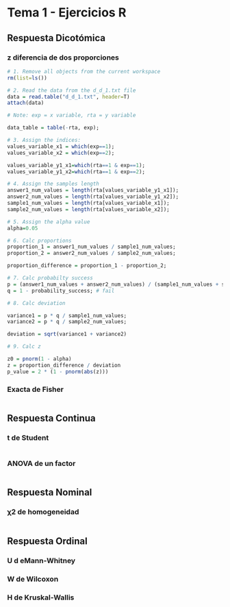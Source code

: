# Tema 1 - Ejercicios R

## Respuesta Dicotómica

### z diferencia de dos proporciones

```r
# 1. Remove all objects from the current workspace
rm(list=ls())

# 2. Read the data from the d_d_1.txt file
data = read.table("d_d_1.txt", header=T)
attach(data)

# Note: exp = x variable, rta = y variable

data_table = table(-rta, exp);

# 3. Assign the indices:
values_variable_x1 = which(exp==1);
values_variable_x2 = which(exp==2);

values_variable_y1_x1=which(rta==1 & exp==1);
values_variable_y1_x2=which(rta==1 & exp==2);

# 4. Assign the samples length
answer1_num_values = length(rta[values_variable_y1_x1]);
answer2_num_values = length(rta[values_variable_y1_x2]);
sample1_num_values = length(rta[values_variable_x1]);
sample2_num_values = length(rta[values_variable_x2]);

# 5. Assign the alpha value
alpha=0.05

# 6. Calc proportions
proportion_1 = answer1_num_values / sample1_num_values;
proportion_2 = answer2_num_values / sample2_num_values;

proportion_difference = proportion_1 - proportion_2;

# 7. Calc probabilty success
p = (answer1_num_values + answer2_num_values) / (sample1_num_values + sample2_num_values); # success
q = 1 - probability_success; # fail

# 8. Calc deviation

variance1 = p * q / sample1_num_values;
variance2 = p * q / sample2_num_values;

deviation = sqrt(variance1 + variance2)

# 9. Calc z

z0 = pnorm(1 - alpha)
z = proportion_difference / deviation
p_value = 2 * (1 - pnorm(abs(z)))
```

### Exacta de Fisher

```r
```

## Respuesta Continua

### t de Student

```r
```

### ANOVA de un factor

```r
```

## Respuesta Nominal

### χ2 de homogeneidad

```r
```

## Respuesta Ordinal

### U d eMann-Whitney
### W de Wilcoxon
### H de Kruskal-Wallis